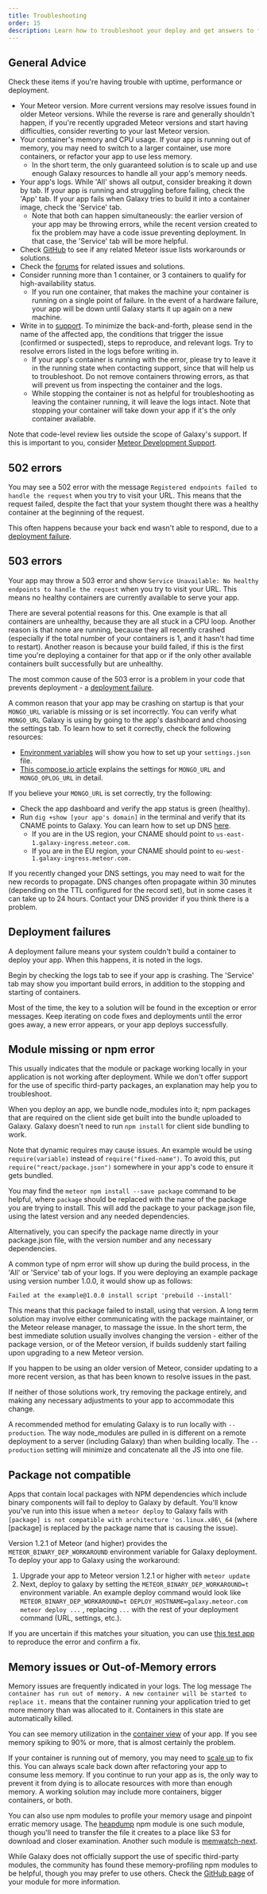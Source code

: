 ```yaml
---
title: Troubleshooting
order: 15
description: Learn how to troubleshoot your deploy and get answers to frequently asked questions
---
```


<h2 id="general-advice">General Advice</h2>

Check these items if you're having trouble with uptime, performance or deployment.
* Your Meteor version. More current versions may resolve issues found in older Meteor versions. While the reverse is rare and generally shouldn't happen, if you're recently upgraded Meteor versions and start having difficulties, consider reverting to your last Meteor version.
* Your container's memory and CPU usage. If your app is running out of memory, you may need to switch to a larger container, use more containers, or refactor your app to use less memory.
  * In the short term, the only guaranteed solution is to scale up and use enough Galaxy resources to handle all your app's memory needs.
* Your app's logs. While 'All' shows all output, consider breaking it down by tab. If your app is running and struggling before failing, check the 'App' tab. If your app fails when Galaxy tries to build it into a container image, check the 'Service' tab.
  * Note that both can happen simultaneously: the earlier version of your app may be throwing errors, while the recent version created to fix the problem may have a code issue preventing deployment. In that case, the 'Service' tab will be more helpful.
* Check <a href="http://github.com/meteor/meteor/issues/">GitHub</a> to see if any related Meteor issue lists workarounds or solutions.
* Check the <a href="https://forums.meteor.com/">forums</a> for related issues and solutions. 
* Consider running more than 1 container, or 3 containers to qualify for high-availability status.
  * If you run one container, that makes the machine your container is running on a single point of failure. In the event of a hardware failure, your app will be down until Galaxy starts it up again on a new machine.
* Write in to <a href="mailto:support@meteor.com">support</a>. To minimize the back-and-forth, please send in the name of the affected app, the conditions that trigger the issue (confirmed or suspected), steps to reproduce, and relevant logs. Try to resolve errors listed in the logs before writing in.
  * If your app's container is running with the error, please try to leave it in the running state when contacting support, since that will help us to troubleshoot. Do not remove containers throwing errors, as that will prevent us from inspecting the container and the logs.
  * While stopping the container is not as helpful for troubleshooting as leaving the container running, it will leave the logs intact. Note that stopping your container will take down your app if it's the only container available.

Note that code-level review lies outside the scope of Galaxy's support. If this is important to you, consider [Meteor Development Support](/support.html).

<h2 id="502-errors">502 errors</h2>

You may see a 502 error with the message `Registered endpoints failed to handle the request` when you try to visit your URL. This means that the request failed, despite the fact that your system thought there was a healthy container at the beginning of the request.

This often happens because your back end wasn't able to respond, due to a [deployment failure](#deployment-failure).

<h2 id="503-errors">503 errors</h2>

Your app may throw a 503 error and show `Service Unavailable: No healthy endpoints to handle the request` when you try to visit your URL.  This means no healthy containers are currently available to serve your app.

There are several potential reasons for this. One example is that all containers are unhealthy, because they are all stuck in a CPU loop. Another reason is that none are running, because they all recently crashed (especially if the total number of your containers is 1, and it hasn't had time to restart). Another reason is because your build failed, if this is the first time you're deploying a container for that app or if the only other available containers built successfully but are unhealthy.

The most common cause of the 503 error is a problem in your code that prevents deployment - a [deployment failure](#deployment-failure).

A common reason that your app may be crashing on startup is that your `MONGO_URL` variable is missing or is set incorrectly. You can verify what `MONGO_URL` Galaxy is using by going to the app's dashboard and choosing the settings tab. To learn how to set it correctly, check the following resources:

* [Environment variables](/environment-variables.html) will show you how to set up your `settings.json` file.
* [This compose.io article](https://www.compose.io/articles/meteors-new-galaxy-and-the-perfectly-composed-companion/) explains the settings for `MONGO_URL` and `MONGO_OPLOG_URL` in detail.

If you believe your `MONGO_URL` is set correctly, try the following:

* Check the app dashboard and verify the app status is green (healthy).
* Run `dig +show [your app's domain]` in the terminal and verify that its CNAME points to Galaxy. You can learn how to set up DNS [here](/dns.html).
  * If you are in the US region, your CNAME should point to `us-east-1.galaxy-ingress.meteor.com`.
  * If you are in the EU region, your CNAME should point to `eu-west-1.galaxy-ingress.meteor.com.` 

If you recently changed your DNS settings, you may need to wait for the new records to propagate. DNS changes often propagate within 30 minutes (depending on the TTL configured for the record set), but in some cases it can take up to 24 hours. Contact your DNS provider if you think there is a problem.

<h2 id="deployment-failure">Deployment failures</h2>

A deployment failure means your system couldn't build a container to deploy your app. When this happens, it is noted in the logs.

Begin by checking the logs tab to see if your app is crashing. The 'Service' tab may show you important build errors, in addition to the stopping and starting of containers.

Most of the time, the key to a solution will be found in the exception or error messages. Keep iterating on code fixes and deployments until the error goes away, a new error appears, or your app deploys successfully.

<h2 id="package-error">Module missing or npm error</h2>

This usually indicates that the module or package working locally in your application is not working after deployment. While we don't offer support for the use of specific third-party packages, an explanation may help you to troubleshoot.
 
When you deploy an app, we bundle node_modules into it; npm packages that are required on the client side get built into the bundle uploaded to Galaxy. Galaxy doesn't need to run `npm install` for client side bundling to work.

Note that dynamic requires may cause issues. An example would be using `require(variable)` instead of `require("fixed-name")`. To avoid this, put `require("react/package.json")` somewhere in your app's code to ensure it gets bundled.

You may find the `meteor npm install --save package` command to be helpful, where `package` should be replaced with the name of the package you are trying to install. This will add the package to your package.json file, using the latest version and any needed dependencies.

Alternatively, you can specify the package name directly in your package.json file, with the version number and any necessary dependencies.

A common type of npm error will show up during the build process, in the 'All' or 'Service' tab of your logs. If you were deploying an example package using version number 1.0.0, it would show up as follows:

`Failed at the example@1.0.0 install script 'prebuild --install'`

This means that this package failed to install, using that version. A long term solution may involve either communicating with the package maintainer, or the Meteor release manager, to massage the issue. In the short term, the best immediate solution usually involves changing the version - either of the package version, or of the Meteor version, if builds suddenly start failing upon upgrading to a new Meteor version.

If you happen to be using an older version of Meteor, consider updating to a more recent version, as that has been known to resolve issues in the past.

If neither of those solutions work, try removing the package entirely, and making any necessary adjustments to your app to accommodate this change.

A recommended method for emulating Galaxy is to run locally with `--production`. The way node_modules are pulled in is different on a remote deployment to a server (including Galaxy) than when building locally. The `--production` setting will minimize and concatenate all the JS into one file.

<h2 id="package-not-compatible">Package not compatible</h2>

Apps that contain local packages with NPM dependencies which include binary components will fail to deploy to Galaxy by default. You'll know you've run into this issue when a `meteor deploy` to Galaxy fails with `[package] is not compatible with architecture 'os.linux.x86\_64` (where [package] is replaced by the package name that is causing the issue).

Version 1.2.1 of Meteor (and higher) provides the `METEOR_BINARY_DEP_WORKAROUND` environment variable for Galaxy deployment. To deploy your app to Galaxy using the workaround:

1. Upgrade your app to Meteor version 1.2.1 or higher with `meteor update`
2. Next, deploy to galaxy by setting the `METEOR_BINARY_DEP_WORKAROUND=t` environment variable. An example deploy command would look like `METEOR_BINARY_DEP_WORKAROUND=t DEPLOY_HOSTNAME=galaxy.meteor.com meteor deploy ...` , replacing `...` with the rest of your deployment command (URL, settings, etc.).

If you are uncertain if this matches your situation, you can use [this test app](https://github.com/zol/meteor-bignum-test) to reproduce the error and confirm a fix.

<h2 id="memory-issues">Memory issues or Out-of-Memory errors</h2>

Memory issues are frequently indicated in your logs. The log message `The container has run out of memory. A new container will be started to replace it.` means that the container running your application tried to get more memory than was allocated to it. Containers in this state are automatically killed.

You can see memory utilization in the [container view](/containers.html) of your app. If you see memory spiking to 90% or more, that is almost certainly the problem.

If your container is running out of memory, you may need to [scale up](/scaling.html) to fix this. You can always scale back down after refactoring your app to consume less memory. If you continue to run your app as is, the only way to prevent it from dying is to allocate resources with more than enough memory. A working solution may include more containers, bigger containers, or both.

You can also use npm modules to profile your memory usage and pinpoint erratic memory usage. The <a href="https://www.npmjs.com/package/heapdump">heapdump</a> npm module is one such module, though you'll need to transfer the file it creates to a place like S3 for download and closer examination. Another such module is <a href="https://www.npmjs.com/package/memwatch-next">memwatch-next</a>.

While Galaxy does not officially support the use of specific third-party modules, the community has found these memory-profiling npm modules to be helpful, though you may prefer to use others. Check the <a href="https://github.com/">GitHub page</a> of your module for more information.





